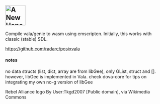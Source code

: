 ## <img title="A New Hope" src="https://upload.wikimedia.org/wikipedia/commons/2/2a/Rebel_Alliance_logo.svg" width="64">

Compile vala/genie to wasm using emscripten. 
Initially, this works with classic (stable) SDL. 

https://github.com/radare/posixvala

#### notes
no data structs (list, dict, array are from libGee), only GList, struct and [].
however, libGee is implemented in Vala. check dova-core for tips on integrating my own no-g version of libGee




Rebel Alliance logo By User:Tkgd2007 [Public domain], via Wikimedia Commons